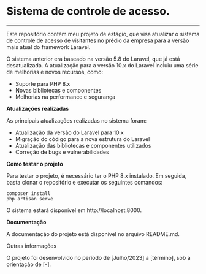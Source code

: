# Sistema de controle de acesso.
***
Este repositório contém meu projeto de estágio, que visa atualizar o sistema de controle de acesso de visitantes no prédio da empresa para a versão mais atual do framework Laravel.

O sistema anterior era baseado na versão 5.8 do Laravel, que já está desatualizada. A atualização para a versão 10.x do 
Laravel incluiu uma série de melhorias e novos recursos, como:
* Suporte para PHP 8.x
* Novas bibliotecas e componentes
* Melhorias na performance e segurança

**Atualizações realizadas**

As principais atualizações realizadas no sistema foram:
* Atualização da versão do Laravel para 10.x
* Migração do código para a nova estrutura do Laravel
* Atualização das bibliotecas e componentes utilizados
* Correção de bugs e vulnerabilidades

**Como testar o projeto**

Para testar o projeto, é necessário ter o PHP 8.x instalado. Em seguida, basta clonar o repositório e executar os seguintes comandos:

```
composer install
php artisan serve
```
O sistema estará disponível em http://localhost:8000.

**Documentação**

A documentação do projeto está disponível no arquivo README.md.


Outras informações

O projeto foi desenvolvido no período de [Julho/2023] a [término], sob a orientação de [-].
